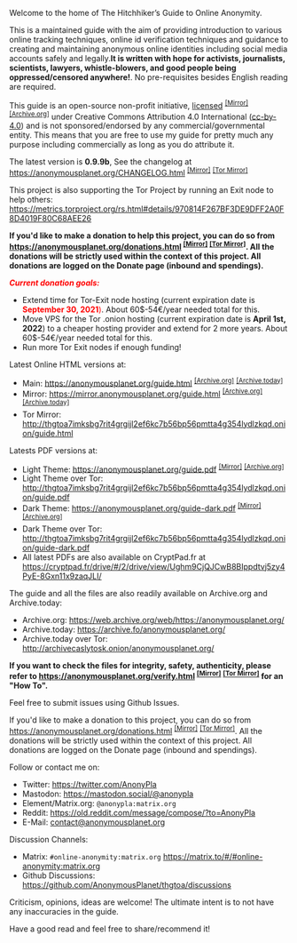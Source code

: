 Welcome to the home of The Hitchhiker’s Guide to Online Anonymity.

This is a maintained guide with the aim of providing introduction to various online tracking techniques, online id verification techniques and guidance to creating and maintaining anonymous online identities including social media accounts safely and legally.**It is written with hope for activists, journalists, scientists, lawyers, whistle-blowers, and good people being oppressed/censored anywhere!**. No pre-requisites besides English reading are required.

This guide is an open-source non-profit initiative, [licensed] <sup>[[Mirror]][8]</sup> <sup>[[Archive.org]][9]</sup> under Creative Commons Attribution 4.0 International ([cc-by-4.0]) and is not sponsored/endorsed by any commercial/governmental entity. This means that you are free to use my guide for pretty much any purpose including commercially as long as you do attribute it.

The latest version is **0.9.9b**, See the changelog at <https://anonymousplanet.org/CHANGELOG.html> <sup>[[Mirror]][10]</sup> <sup>[[Tor Mirror]][15]</sup>

This project is also supporting the Tor Project by running an Exit node to help others: <https://metrics.torproject.org/rs.html#details/970814F267BF3DE9DFF2A0F8D4019F80C68AEE26>

**If you'd like to make a donation to help this project, you can do so from <https://anonymousplanet.org/donations.html> <sup>[[Mirror]][13]</sup> <sup>[[Tor Mirror]][16]</sup>.
All the donations will be strictly used within the context of this project. All donations are logged on the Donate page (inbound and spendings).**

<span style="color: red">***Current donation goals:***</span>
- Extend time for Tor-Exit node hosting (current expiration date is <span style="color: red">**September 30, 2021**)</span>. About 60$-54€/year needed total for this.
- Move VPS for the Tor .onion hosting (current expiration date is **April 1st, 2022**) to a cheaper hosting provider and extend for 2 more years. About 60$-54€/year needed total for this.
- Run more Tor Exit nodes if enough funding!

Latest Online HTML versions at:
- Main: <https://anonymousplanet.org/guide.html> <sup>[[Archive.org]][6]</sup> <sup>[[Archive.today]][7]</sup>
- Mirror: <https://mirror.anonymousplanet.org/guide.html> <sup>[[Archive.org]][5]</sup> <sup>[[Archive.today]][19]</sup> 
- Tor Mirror: <http://thgtoa7imksbg7rit4grgijl2ef6kc7b56bp56pmtta4g354lydlzkqd.onion/guide.html> 

Latests PDF versions at:
- Light Theme: <https://anonymousplanet.org/guide.pdf> <sup>[[Mirror]][1]</sup> <sup>[[Archive.org]][2]</sup> 
- Light Theme over Tor: <http://thgtoa7imksbg7rit4grgijl2ef6kc7b56bp56pmtta4g354lydlzkqd.onion/guide.pdf> 
- Dark Theme: <https://anonymousplanet.org/guide-dark.pdf> <sup>[[Mirror]][3]</sup> <sup>[[Archive.org]][4]</sup> 
- Dark Theme over Tor: <http://thgtoa7imksbg7rit4grgijl2ef6kc7b56bp56pmtta4g354lydlzkqd.onion/guide-dark.pdf>
- All latest PDFs are also available on CryptPad.fr at <https://cryptpad.fr/drive/#/2/drive/view/Ughm9CjQJCwB8BIppdtvj5zy4PyE-8Gxn11x9zaqJLI/>

The guide and all the files are also readily available on Archive.org and Archive.today: 

- Archive.org: <https://web.archive.org/web/https://anonymousplanet.org/>
- Archive.today: <https://archive.fo/anonymousplanet.org/>
- Archive.today over Tor: <http://archivecaslytosk.onion/anonymousplanet.org/>

**If you want to check the files for integrity, safety, authenticity, please refer to <https://anonymousplanet.org/verify.html> <sup>[[Mirror]][20]</sup> <sup>[[Tor Mirror]][21]</sup> for an "How To".**

Feel free to submit issues using Github Issues.

If you'd like to make a donation to this project, you can do so from <https://anonymousplanet.org/donations.html> <sup>[[Mirror]][13]</sup> <sup>[[Tor Mirror]][16]</sup>.
All the donations will be strictly used within the context of this project. All donations are logged on the Donate page (inbound and spendings). 

Follow or contact me on: 
- Twitter: <https://twitter.com/AnonyPla>
- Mastodon: <https://mastodon.social/@anonypla>
- Element/Matrix.org: ```@anonypla:matrix.org```
- Reddit: <https://old.reddit.com/message/compose/?to=AnonyPla>
- E-Mail: <contact@anonymousplanet.org>

Discussion Channels:
- Matrix: ```#online-anonymity:matrix.org``` <https://matrix.to/#/#online-anonymity:matrix.org>
- Github Discussions: <https://github.com/AnonymousPlanet/thgtoa/discussions>

Criticism, opinions, ideas are welcome! The ultimate intent is to not have any inaccuracies in the guide.

Have a good read and feel free to share/recommend it!

[cc-by-4.0]: https://creativecommons.org/licenses/by/4.0/
[licensed]: https://anonymousplanet.org/LICENSE.html
[1]: https://mirror.anonymousplanet.org/guide.pdf 
[2]: https://web.archive.org/web/https://anonymousplanet.org/guide.pdf
[3]: https://mirror.anonymousplanet.org/guide-dark.pdf 
[4]: https://web.archive.org/web/https://anonymousplanet.org/guide-dark.pdf
[5]: https://web.archive.org/web/https://mirror.anonymousplanet.org/guide.html
[6]: https://web.archive.org/web/https://anonymousplanet.org/guide.html
[7]: https://archive.fo/anonymousplanet.org/guide.html
[8]: https://mirror.anonymousplanet.org/LICENSE.html
[9]: https://web.archive.org/web/https://anonymousplanet.org/LICENSE.html
[10]: https://mirror.anonymousplanet.org/CHANGELOG.html
[12]: https://mirror.anonymousplanet.org/AnonymousPlanet_0x89DAB601_public.asc
[13]: https://mirror.anonymousplanet.org/donations.html
[14]: http://thgtoa7imksbg7rit4grgijl2ef6kc7b56bp56pmtta4g354lydlzkqd.onion/AnonymousPlanet_0x89DAB601_public.asc
[15]: http://thgtoa7imksbg7rit4grgijl2ef6kc7b56bp56pmtta4g354lydlzkqd.onion/CHANGELOG.html
[16]: http://thgtoa7imksbg7rit4grgijl2ef6kc7b56bp56pmtta4g354lydlzkqd.onion/donations.html
[19]: https://archive.fo/mirror.anonymousplanet.org/guide.html
[20]: https://mirror.anonymousplanet.org/verify.html
[21]: http://thgtoa7imksbg7rit4grgijl2ef6kc7b56bp56pmtta4g354lydlzkqd.onion/verify.html